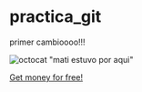 # practica_git

primer cambioooo!!!


![octocat](https://cameronmcefee.com/img/work/the-octocat/original.jpg)
"mati estuvo por aqui"

[Get money for free!](https://www.youtube.com/watch?v=dQw4w9WgXcQ&list=PL7U7OfjtfVBRBZdQ3ctCHrsZUMMNlDoF0)
